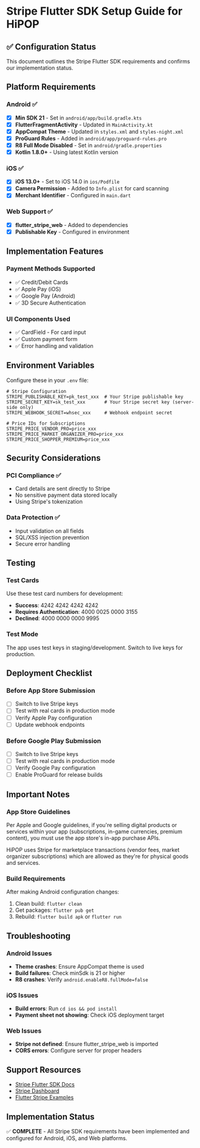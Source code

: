 # Stripe Flutter SDK Setup Guide for HiPOP

## ✅ Configuration Status

This document outlines the Stripe Flutter SDK requirements and confirms our implementation status.

## Platform Requirements

### Android ✅

- [x] **Min SDK 21** - Set in `android/app/build.gradle.kts`
- [x] **FlutterFragmentActivity** - Updated in `MainActivity.kt`
- [x] **AppCompat Theme** - Updated in `styles.xml` and `styles-night.xml`
- [x] **ProGuard Rules** - Added in `android/app/proguard-rules.pro`
- [x] **R8 Full Mode Disabled** - Set in `android/gradle.properties`
- [x] **Kotlin 1.8.0+** - Using latest Kotlin version

### iOS ✅

- [x] **iOS 13.0+** - Set to iOS 14.0 in `ios/Podfile`
- [x] **Camera Permission** - Added to `Info.plist` for card scanning
- [x] **Merchant Identifier** - Configured in `main.dart`

### Web Support ✅

- [x] **flutter_stripe_web** - Added to dependencies
- [x] **Publishable Key** - Configured in environment

## Implementation Features

### Payment Methods Supported
- ✅ Credit/Debit Cards
- ✅ Apple Pay (iOS)
- ✅ Google Pay (Android)
- ✅ 3D Secure Authentication

### UI Components Used
- ✅ CardField - For card input
- ✅ Custom payment form
- ✅ Error handling and validation

## Environment Variables

Configure these in your `.env` file:

```env
# Stripe Configuration
STRIPE_PUBLISHABLE_KEY=pk_test_xxx  # Your Stripe publishable key
STRIPE_SECRET_KEY=sk_test_xxx       # Your Stripe secret key (server-side only)
STRIPE_WEBHOOK_SECRET=whsec_xxx     # Webhook endpoint secret

# Price IDs for Subscriptions
STRIPE_PRICE_VENDOR_PRO=price_xxx
STRIPE_PRICE_MARKET_ORGANIZER_PRO=price_xxx
STRIPE_PRICE_SHOPPER_PREMIUM=price_xxx
```

## Security Considerations

### PCI Compliance ✅
- Card details are sent directly to Stripe
- No sensitive payment data stored locally
- Using Stripe's tokenization

### Data Protection ✅
- Input validation on all fields
- SQL/XSS injection prevention
- Secure error handling

## Testing

### Test Cards
Use these test card numbers for development:

- **Success**: 4242 4242 4242 4242
- **Requires Authentication**: 4000 0025 0000 3155
- **Declined**: 4000 0000 0000 9995

### Test Mode
The app uses test keys in staging/development. Switch to live keys for production.

## Deployment Checklist

### Before App Store Submission
- [ ] Switch to live Stripe keys
- [ ] Test with real cards in production mode
- [ ] Verify Apple Pay configuration
- [ ] Update webhook endpoints

### Before Google Play Submission
- [ ] Switch to live Stripe keys
- [ ] Test with real cards in production mode
- [ ] Verify Google Pay configuration
- [ ] Enable ProGuard for release builds

## Important Notes

### App Store Guidelines
Per Apple and Google guidelines, if you're selling digital products or services within your app (subscriptions, in-game currencies, premium content), you must use the app store's in-app purchase APIs.

HiPOP uses Stripe for marketplace transactions (vendor fees, market organizer subscriptions) which are allowed as they're for physical goods and services.

### Build Requirements
After making Android configuration changes:
1. Clean build: `flutter clean`
2. Get packages: `flutter pub get`
3. Rebuild: `flutter build apk` or `flutter run`

## Troubleshooting

### Android Issues
- **Theme crashes**: Ensure AppCompat theme is used
- **Build failures**: Check minSdk is 21 or higher
- **R8 crashes**: Verify `android.enableR8.fullMode=false`

### iOS Issues
- **Build errors**: Run `cd ios && pod install`
- **Payment sheet not showing**: Check iOS deployment target

### Web Issues
- **Stripe not defined**: Ensure flutter_stripe_web is imported
- **CORS errors**: Configure server for proper headers

## Support Resources

- [Stripe Flutter SDK Docs](https://docs.page/flutter-stripe/flutter_stripe)
- [Stripe Dashboard](https://dashboard.stripe.com)
- [Flutter Stripe Examples](https://github.com/flutter-stripe/flutter_stripe/tree/main/example)

## Implementation Status

✅ **COMPLETE** - All Stripe SDK requirements have been implemented and configured for Android, iOS, and Web platforms.